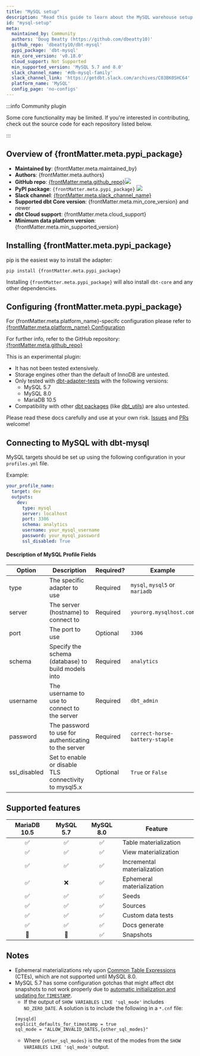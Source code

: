 ```yaml
---
title: "MySQL setup"
description: "Read this guide to learn about the MySQL warehouse setup in dbt."
id: "mysql-setup"
meta:
  maintained_by: Community
  authors: 'Doug Beatty (https://github.com/dbeatty10)'
  github_repo: 'dbeatty10/dbt-mysql'
  pypi_package: 'dbt-mysql'
  min_core_version: 'v0.18.0'
  cloud_support: Not Supported
  min_supported_version: 'MySQL 5.7 and 8.0'
  slack_channel_name: '#db-mysql-family'
  slack_channel_link: 'https://getdbt.slack.com/archives/C03BK0SHC64'
  platform_name: 'MySQL'
  config_page: 'no-configs'
---
```


:::info Community plugin

Some core functionality may be limited. If you're interested in contributing, check out the source code for each repository listed below.

:::

<h2> Overview of {frontMatter.meta.pypi_package} </h2>

<ul>
    <li><strong>Maintained by</strong>: {frontMatter.meta.maintained_by}</li>
    <li><strong>Authors</strong>: {frontMatter.meta.authors}</li>
    <li><strong>GitHub repo</strong>: <a href={`https://github.com/${frontMatter.meta.github_repo}`}>{frontMatter.meta.github_repo}</a><a href={`https://github.com/${frontMatter.meta.github_repo}`}><img src={`https://img.shields.io/github/stars/${frontMatter.meta.github_repo}?style=for-the-badge`}/></a></li>
    <li><strong>PyPI package</strong>: <code>{frontMatter.meta.pypi_package}</code> <a href={`https://badge.fury.io/py/${frontMatter.meta.pypi_package}`}><img src={`https://badge.fury.io/py/${frontMatter.meta.pypi_package}.svg`}/></a></li>
    <li><strong>Slack channel</strong>: <a href={frontMatter.meta.slack_channel_link}>{frontMatter.meta.slack_channel_name}</a></li>
    <li><strong>Supported dbt Core version</strong>: {frontMatter.meta.min_core_version} and newer</li>
    <li><strong>dbt Cloud support</strong>: {frontMatter.meta.cloud_support}</li>
    <li><strong>Minimum data platform version</strong>: {frontMatter.meta.min_supported_version}</li>
    </ul>

<h2> Installing {frontMatter.meta.pypi_package} </h2>

pip is the easiest way to install the adapter:

<code>pip install {frontMatter.meta.pypi_package}</code>

<p>Installing <code>{frontMatter.meta.pypi_package}</code> will also install <code>dbt-core</code> and any other dependencies.</p>

<h2> Configuring {frontMatter.meta.pypi_package} </h2>

<p>For {frontMatter.meta.platform_name}-specifc configuration please refer to <a href={frontMatter.meta.config_page}>{frontMatter.meta.platform_name} Configuration</a> </p>

<p>For further info, refer to the GitHub repository: <a href={`https://github.com/${frontMatter.meta.github_repo}`}>{frontMatter.meta.github_repo}</a></p>

This is an experimental plugin:
- It has not been tested extensively.
- Storage engines other than the default of InnoDB are untested.
- Only tested with [dbt-adapter-tests](https://github.com/dbt-labs/dbt-adapter-tests) with the following versions:
  - MySQL 5.7
  - MySQL 8.0
  - MariaDB 10.5
- Compatibility with other [dbt packages](https://hub.getdbt.com/) (like [dbt_utils](https://hub.getdbt.com/dbt-labs/dbt_utils/latest/)) are also untested.

Please read these docs carefully and use at your own risk. [Issues](https://github.com/dbeatty10/dbt-mysql/issues/new) and [PRs](https://github.com/dbeatty10/dbt-mysql/blob/main/CONTRIBUTING.rst#contributing) welcome!


## Connecting to MySQL with dbt-mysql

MySQL targets should be set up using the following configuration in your `profiles.yml` file.

Example:

<File name='~/.dbt/profiles.yml'>

```yaml
your_profile_name:
  target: dev
  outputs:
    dev:
      type: mysql
      server: localhost
      port: 3306
      schema: analytics
      username: your_mysql_username
      password: your_mysql_password
      ssl_disabled: True
```

</File>

#### Description of MySQL Profile Fields

| Option          | Description                                                                         | Required?                                                          | Example                                        |
| --------------- | ----------------------------------------------------------------------------------- | ------------------------------------------------------------------ | ---------------------------------------------- |
| type            | The specific adapter to use                                                         | Required                                                           | `mysql`, `mysql5` or `mariadb`                            |
| server          | The server (hostname) to connect to                                                 | Required                                                           | `yourorg.mysqlhost.com`                        |
| port            | The port to use                                                                     | Optional                                                           | `3306`                                         |
| schema          | Specify the schema (database) to build models into                                  | Required                                                           | `analytics`                                    |
| username        | The username to use to connect to the server                                        | Required                                                           | `dbt_admin`                                    |
| password        | The password to use for authenticating to the server                                | Required                                                           | `correct-horse-battery-staple`                 |
| ssl_disabled    | Set to enable or disable TLS connectivity to mysql5.x                               | Optional                                                           | `True` or `False`                              |

## Supported features

| MariaDB 10.5 | MySQL 5.7 | MySQL 8.0 | Feature                     |
|:---------:|:---------:|:---:|-----------------------------|
|     ✅     |     ✅     |  ✅  | Table materialization       |
|     ✅     |     ✅     |  ✅  | View materialization        |
|     ✅     |     ✅     |  ✅  | Incremental materialization |
|     ✅     |     ❌     |  ✅  | Ephemeral materialization   |
|     ✅     |     ✅     |  ✅  | Seeds                       |
|     ✅     |     ✅     |  ✅  | Sources                     |
|     ✅     |     ✅     |  ✅  | Custom data tests           |
|     ✅     |     ✅     |  ✅  | Docs generate               |
|     🤷     |     🤷     |  ✅  | Snapshots                   |

## Notes 
- Ephemeral materializations rely upon [Common Table Expressions](https://en.wikipedia.org/wiki/Hierarchical_and_recursive_queries_in_SQL) (CTEs), which are not supported until MySQL 8.0.
- MySQL 5.7 has some configuration gotchas that might affect dbt snapshots to not work properly due to [automatic initialization and updating for `TIMESTAMP`](https://dev.mysql.com/doc/refman/5.7/en/timestamp-initialization.html).
  - If the output of `SHOW VARIABLES LIKE 'sql_mode'` includes `NO_ZERO_DATE`. A solution is to include the following in a `*.cnf` file:
  ```
  [mysqld]
  explicit_defaults_for_timestamp = true
  sql_mode = "ALLOW_INVALID_DATES,{other_sql_modes}"
  ```
  - Where `{other_sql_modes}` is the rest of the modes from the `SHOW VARIABLES LIKE 'sql_mode'` output.

